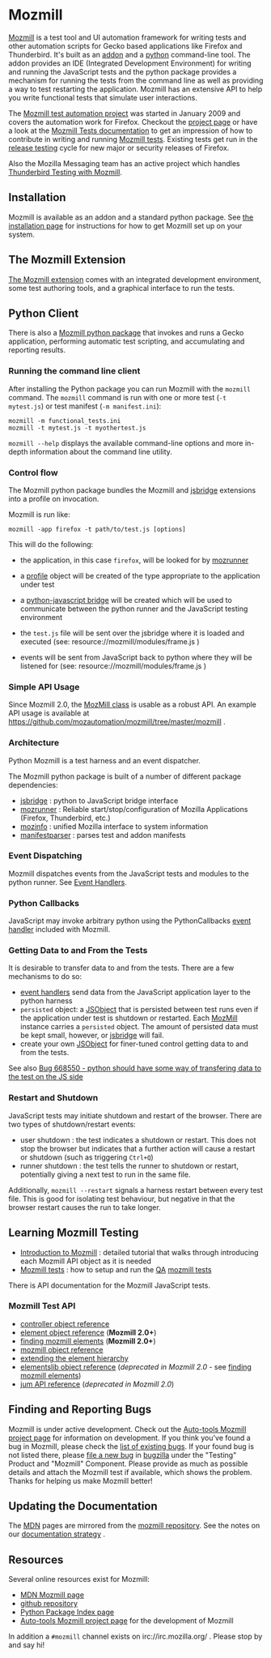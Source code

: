 # Mozmill

[Mozmill](https://developer.mozilla.org/en/Mozmill) is a test tool and
UI automation framework for writing tests and other automation scripts
for Gecko based applications like Firefox and Thunderbird. 
It's built as an
[addon](https://addons.mozilla.org/en-US/firefox/addon/9018/) 
and a [python](http://python.org) command-line tool. The addon provides an IDE 
(Integrated Development Environment) for writing and
running the JavaScript tests and the python package provides a
mechanism for running the tests from the command line as well as
providing a way to test restarting the application. 
Mozmill has an extensive API to help you write functional tests that 
simulate user interactions.

The [Mozmill test automation project](https://wiki.mozilla.org/QA/Mozmill_Test_Automation)
was started in January 2009 and covers the automation work for
Firefox. Checkout the [project page](https://wiki.mozilla.org/QA/Mozmill_Test_Automation)
or have a look at the 
[Mozmill Tests documentation](https://developer.mozilla.org/en/Mozmill_Tests)
to get an impression of how to contribute in writing and running 
[Mozmill tests](https://developer.mozilla.org/en/Mozmill_Tests). 
Existing tests get run in the 
[release testing](https://developer.mozilla.org/en/Mozmill/Release_Testing)
cycle for new major or security releases of Firefox. 

Also the Mozilla Messaging team has an active project which handles
[Thunderbird Testing with Mozmill](https://developer.mozilla.org/en/Thunderbird/Thunderbird_MozMill_Testing).


## Installation

Mozmill is available as an addon and a standard python package.
See [the installation page](./Installation) for instructions for how
to get Mozmill set up on your system.


## The Mozmill Extension

[The Mozmill extension](https://addons.mozilla.org/en-US/firefox/addon/9018)
comes with an integrated development environment, some test authoring
tools, and a graphical interface to run the tests. 


## Python Client

There is also a [Mozmill python package](http://pypi.python.org/pypi/mozmill) 
that invokes and runs a Gecko application, performing automatic test scripting,
and accumulating and reporting results.


### Running the command line client 

After installing the Python package you can run Mozmill with the `mozmill` command.
The `mozmill` command is run with one or more test (`-t mytest.js`) or 
test manifest (`-m manifest.ini`):

    mozmill -m functional_tests.ini 
    mozmill -t mytest.js -t myothertest.js

`mozmill --help` displays the available command-line options and more
in-depth information about the command line utility.


### Control flow

The Mozmill python package bundles the Mozmill and [jsbridge](./jsbridge)
extensions into a profile on invocation.

Mozmill is run like:

    mozmill -app firefox -t path/to/test.js [options]

This will do the following:

- the application, in this case `firefox`, will be looked for by
  [mozrunner](Mozrunner)

- a [profile](Mozprofile) object will be created of the type
  appropriate to the application under test

- a [python-javascript bridge](./jsbridge) will be created which will
  be used to communicate between the python runner and the JavaScript
  testing environment

- the `test.js` file will be sent over the jsbridge where it is
  loaded and executed (see: resource://mozmill/modules/frame.js )

- events will be sent from JavaScript back to python where they will
  be listened for (see: resource://mozmill/modules/frame.js )  


### Simple API Usage

Since Mozmill 2.0, the 
[MozMill class](https://github.com/mozautomation/mozmill/blob/master/mozmill/mozmill/__init__.py)
is usable as a robust API. An example API usage is available at
https://github.com/mozautomation/mozmill/tree/master/mozmill .


### Architecture

Python Mozmill is a test harness and an event dispatcher.

The Mozmill python package is built of a number of different package dependencies:

- [jsbridge](./jsbridge) : python to JavaScript bridge interface
- [mozrunner](Mozrunner) : Reliable start/stop/configuration of Mozilla Applications (Firefox, Thunderbird, etc.)
- [mozinfo](Mozinfo) : unified Mozilla interface to system information
- [manifestparser](http://hg.mozilla.org/automation/ManifestDestiny) : parses test and addon manifests


### Event Dispatching

Mozmill dispatches events from the JavaScript tests and modules to the
python runner. See [Event Handlers](./EventHandlers).


### Python Callbacks

JavaScript may invoke arbitrary python using the PythonCallbacks
[event handler](./EventHandlers) included with Mozmill. 


### Getting Data to and From the Tests

It is desirable to transfer data to and from the tests.  There
are a few mechanisms to do so:

- [event handlers](./EventHandlers) send data from the JavaScript
  application layer to the python harness
- `persisted` object: a 
  [JSObject](https://github.com/mozautomation/mozmill/blob/master/jsbridge/jsbridge/jsobjects.py) 
  that is persisted between test runs
  even if the application under test is shutdown or restarted. Each
  [MozMill](https://github.com/mozautomation/mozmill/blob/master/mozmill/mozmill/__init__.py)
  instance carries a `persisted` object. The amount of
  persisted data must be kept small, however, or [jsbridge](./jsbridge) will fail.
- create your own 
  [JSObject](https://github.com/mozautomation/mozmill/blob/master/jsbridge/jsbridge/jsobjects.py) 
  for finer-tuned control getting data to and from the tests.  

See also 
[Bug 668550 - python should have some way of transfering data to the test on the JS side](https://bugzilla.mozilla.org/show_bug.cgi?id=668550)


### Restart and Shutdown

JavaScript tests may initiate shutdown and restart of the
browser. There are two types of shutdown/restart events:

- user shutdown : the test indicates a shutdown or restart.  This does
  not stop the browser but indicates that a further action will cause
  a restart or shutdown (such as triggering `Ctrl+Q`)
- runner shutdown : the test tells the runner to shutdown or restart, 
  potentially giving a next test to run in the same file.

Additionally, `mozmill --restart` signals a harness restart between
every test file.  This is good for isolating test behaviour, but
negative in that the browser restart causes the run to take longer.


## Learning Mozmill Testing

- [Introduction to Mozmill](https://developer.mozilla.org/en/Mozmill/First_Steps/Tutorial%3a_Introduction_to_Mozmill) :
  detailed tutorial that walks through introducing each Mozmill API object as it is needed
- [Mozmill tests](https://developer.mozilla.org/en/Mozmill_Tests) :
  how to setup and run the [QA](http://quality.mozilla.org/) 
  [mozmill tests](http://hg.mozilla.org/qa/mozmill-tests/)

There is API documentation for the Mozmill JavaScript tests.


### Mozmill Test API

- [controller object reference](https://developer.mozilla.org/en/Mozmill/Mozmill_Controller_Object)
- [element object reference](https://developer.mozilla.org/en/Mozmill/Mozmill_Element_Object) (**Mozmill 2.0+**)
- [finding mozmill elements](https://developer.mozilla.org/en/Mozmill/Finding_Mozmill_Elements) (**Mozmill 2.0+**)
- [mozmill object reference](https://developer.mozilla.org/en/Mozmill/Mozmill_Base_Object_Interfaces)
- [extending the element hierarchy](https://developer.mozilla.org/en/Mozmill/Mozmill_Element_Object/Extending_the_MozMill_element_hierarchy)
- [elementslib object reference](https://developer.mozilla.org/en/Mozmill/Mozmill_Elements_Library_Object)
  (*deprecated in Mozmill 2.0* - see 
  [finding mozmill elements](https://developer.mozilla.org/en/Mozmill/Finding_Mozmill_Elements))
- [jum API reference](https://developer.mozilla.org/en/Mozmill/Mozmill_Unit_Test_Framework) (*deprecated in Mozmill 2.0*)


## Finding and Reporting Bugs

Mozmill is under active development. Check out the 
[Auto-tools Mozmill project page](https://wiki.mozilla.org/Auto-tools/Projects/Mozmill)
for information on development. If you think you've found a bug in Mozmill,
please check the 
[list of existing bugs](https://bugzilla.mozilla.org/buglist.cgi?resolution=---&component=Mozmill&product=Testing). 
If your found bug is not listed there, please 
[file a new bug](https://bugzilla.mozilla.org/enter_bug.cgi?product=Testing&component=Mozmill)
in [bugzilla](https://bugzilla.mozilla.org/)
under the "Testing" Product and "Mozmill" Component. Please
provide as much as possible details and attach the Mozmill test if
available, which shows the problem. Thanks for helping us make Mozmill
better! 


## Updating the Documentation

The [MDN](http://developer.mozilla.org/en/Mozmill) pages are mirrored
from the [mozmill repository](https://github.com/mozautomation/mozmill).
See the notes on our [documentation strategy](./Documentation) .


## Resources

Several online resources exist for Mozmill:

- [MDN Mozmill page](http://developer.mozilla.org/en/Mozmill)
- [github repository](https://github.com/mozautomation/mozmill)
- [Python Package Index page](http://pypi.python.org/pypi/mozmill)
- [Auto-tools Mozmill project page](https://wiki.mozilla.org/Auto-tools/Projects/Mozmill) 
  for the development of Mozmill

In addition a `#mozmill` channel exists on irc://irc.mozilla.org/
. Please stop by and say hi!